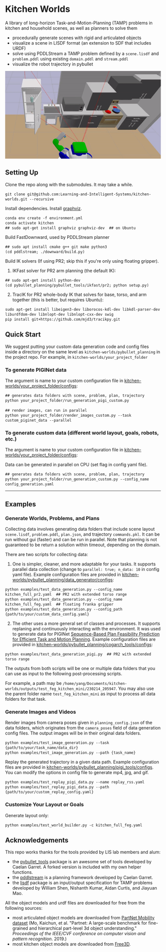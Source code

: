 # Kitchen Worlds

A library of long-horizon Task-and-Motion-Planning (TAMP) problems in kitchen and household scenes, as well as planners to solve them

- procedurally generate scenes with rigid and articulated objects
- visualize a scene in LISDF format (an extension to SDF that includes URDF)
- solve using PDDLStream a TAMP problem defined by a `scene.lisdf` and `problem.pddl` using existing `domain.pddl` and `stream.pddl`
- visualize the robot trajectory in pybullet

<img src="gifs/demo-cabbage.gif"></img>

<!--
<video autoplay loop muted playsinline width=100%>
  <source src="mp4/demo-cabbage.mp4" type="video/mp4">
</video>

<table class="multicol tightframes">
<tr>
<td width="33%">

<img src="imgs/demo-cabbage-1.png"></img>

</td>
<td width="33%">

<img src="imgs/demo-cabbage-2.png"></img>

</td>
<td width="33%">

<img src="imgs/demo-cabbage-4.png"></img>

</td>
</tr>
</table>
-->

## Setting Up

Clone the repo along with the submodules. It may take a while.

```shell
git clone git@github.com:Learning-and-Intelligent-Systems/kitchen-worlds.git --recursive
```

Install dependencies. Install [graphviz](https://pygraphviz.github.io/documentation/latest/install.html).

```shell
conda env create -f environment.yml
conda activate kitchen
## sudo apt-get install graphviz graphviz-dev  ## on Ubuntu
```

Build FastDownward, used by PDDLStream planner

```shell
## sudo apt install cmake g++ git make python3
(cd pddlstream; ./downward/build.py)
```

Build IK solvers (If using PR2; skip this if you're only using floating gripper).

1) IKFast solver for PR2 arm planning (the default IK):

```shell
## sudo apt-get install python-dev
(cd pybullet_planning/pybullet_tools/ikfast/pr2; python setup.py)
```

2) TracIK for PR2 whole-body IK that solves for base, torso, and arm together (this is better, but requires Ubuntu):

```shell
sudo apt-get install libeigen3-dev liborocos-kdl-dev libkdl-parser-dev liburdfdom-dev libnlopt-dev libnlopt-cxx-dev swig
pip install git+https://github.com/mjd3/tracikpy.git
```


## Quick Start

We suggest putting your custom data generation code and config files inside a directory on the same level as `kitchen-worlds/pybullet_planning` in the project repo. For example, in `kitchen-worlds/your_project_folder`

### To generate PIGINet data

The argument is name to your custom configuration file in [kitchen-worlds/your_project_folder/configs](https://github.com/Learning-and-Intelligent-Systems/kitchen-worlds/blob/master/your_project_folder/configs/config_generation_pigi.yaml):

```shell
## generates data folders with scene, problem, plan, trajectory
python your_project_folder/run_generation_pigi_custom.py

## render images, can run in parallel
python your_project_folder/render_images_custom.py --task custom_piginet_data --parallel
```

### To generate custom data (different world layout, goals, robots, etc.)

The argument is name to your custom configuration file in [kitchen-worlds/your_project_folder/configs](https://github.com/Learning-and-Intelligent-Systems/kitchen-worlds/blob/master/your_project_folder/configs/config_generation.yaml):

Data can be generated in parallel on CPU (set flag in config yaml file).

```shell
## generates data folders with scene, problem, plan, trajectory
python your_project_folder/run_generation_custom.py --config_name config_generation.yaml
```

---

## Examples

### Generate Worlds, Problems, and Plans

Collecting data involves generating data folders that include scene layout `scene.lisdf`, `problem.pddl`, `plan.json`, and trajectory `commands.pkl`. It can be run without gui (faster) and can be run in parallel. Note that planning is not guaranteed to be return a solution within timeout, depending on the domain.

There are two scripts for collecting data:

1) One is simpler, cleaner, and more adaptable for your tasks. It supports parallel data collection (change to `parallel: true; n_data: 10` in config yaml file). Example configuration files are provided in [kitchen-worlds/pybullet_planning/data_generator/configs](https://github.com/zt-yang/pybullet_planning/blob/master/data_generator/configs/kitchen_full_feg.yaml):

```shell
python examples/test_data_generation.py --config_name kitchen_full_pr2.yaml  ## PR2 with extended torso range
python examples/test_data_generation.py --config_name kitchen_full_feg.yaml  ## floating franka gripper
python examples/test_data_generation.py --config_path {path/to/your/custom_data_config.yaml}
```

2) The other uses a more general set of classes and processes. It supports replaning and continuously interacting with the environment. It was used to generate data for PIGINet [Sequence-Based Plan Feasibility Prediction for Efficient Task and Motion Planning](https://piginet.github.io/). Example configuration files are provided in [kitchen-worlds/pybullet_planning/cogarch_tools/configs](https://github.com/zt-yang/pybullet_planning/blob/master/cogarch_tools/configs/config_pigi.yaml):

```shell
python examples/test_data_generation_pigi.py  ## PR2 with extended torso range
```

The outputs from both scripts will be one or multiple data folders that you can use as input to the following post-processing scripts.

For example, a path may be `/home/yang/Documents/kitchen-worlds/outputs/test_feg_kitchen_mini/230214_205947`. You may also use the parent folder name `test_feg_kitchen_mini` as input to process all data folders for that task.

### Generate Images and Videos

Render images from camera poses given in `planning_config.json` of the data folders, which originates from the `camera_poses` field of data generation config files. The output images will be in their original data folders.

```shell
python examples/test_image_generation.py --task {path/to/your/task_name/data_dir}
python examples/test_image_generation.py --path {task_name}
```

Replay the generated trajectory in a given data path. Example configuration files are provided in [kitchen-worlds/pybullet_planning/pigi_tools/configs](https://github.com/zt-yang/pybullet_planning/blob/master/pigi_tools/configs/replay_rss.yaml). You can modify the options in config file to generate mp4, jpg, and gif.

```shell
python examples/test_replay_pigi_data.py --name replay_rss.yaml
python examples/test_replay_pigi_data.py --path {path/to/your/custom_replay_config.yaml}
```

### Customize Your Layout or Goals

Generate layout only:

```shell
python examples/test_world_builder.py -c kitchen_full_feg.yaml
```

## Acknowledgements

This repo works thanks for the tools provided by LIS lab members and alum:

* the [pybullet_tools](https://github.com/caelan/pybullet-planning/tree/master/pybullet_tools) package is an awesome set of tools developed by Caelan Garret. A forked version is included with my own helper functions.
* the [pddlstream](https://github.com/caelan/pddlstream) is a planning framework developed by Caelan Garret.
* the [lisdf](https://github.com/Learning-and-Intelligent-Systems/lisdf) package is an input/output specification for TAMP problems developed by William Shen, Nishanth Kumar, Aidan Curtis, and Jiayuan Mao.

All the object models and urdf files are downloaded for free from the following sources:

* most articulated object models are downloaded from [PartNet Mobility dataset](https://sapien.ucsd.edu/browse) (Mo, Kaichun, et al. "Partnet: A large-scale benchmark for fine-grained and hierarchical part-level 3d object understanding." *Proceedings of the IEEE/CVF conference on computer vision and pattern recognition*. 2019.)
* most kitchen object models are downloaded from [Free3D](https://free3d.com/3d-models/food).

